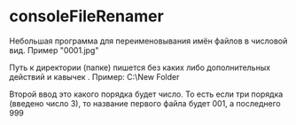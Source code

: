 # consoleFileRenamer
Небольшая программа для переименовывания имён файлов в числовой вид. Пример "0001.jpg"

Путь к директории (папке) пишется без каких либо дополнительных действий и кавычек . Пример: C:\New Folder

Второй ввод это какого порядка будет число. То есть если три порядка (введено число 3), то название первого файла будет 001, а последнего 999
